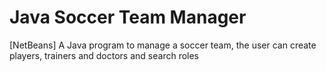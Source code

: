 # Java Soccer Team Manager
[NetBeans] A Java program to manage a soccer team, the user can create players, trainers and doctors and search roles
